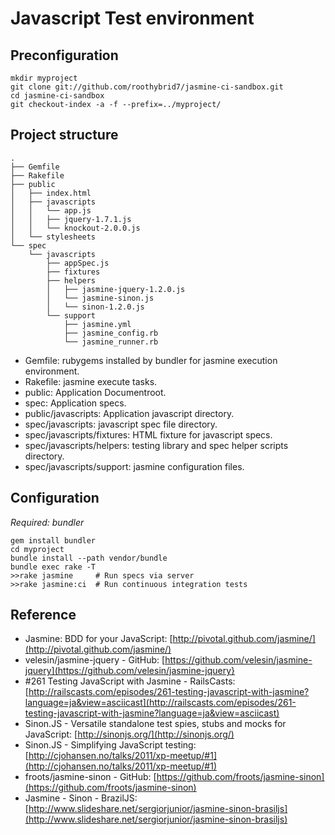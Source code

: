 # Javascript Test environment #

## Preconfiguration ##

    mkdir myproject
    git clone git://github.com/roothybrid7/jasmine-ci-sandbox.git
    cd jasmine-ci-sandbox
    git checkout-index -a -f --prefix=../myproject/

## Project structure ##

    .
    ├── Gemfile
    ├── Rakefile
    ├── public
    │   ├── index.html
    │   ├── javascripts
    │   │   └── app.js
    │   │   ├── jquery-1.7.1.js
    │   │   └── knockout-2.0.0.js
    │   └── stylesheets
    └── spec
        └── javascripts
            ├── appSpec.js
            ├── fixtures
            ├── helpers
            │   ├── jasmine-jquery-1.2.0.js
            │   └── jasmine-sinon.js
            │   └── sinon-1.2.0.js
            └── support
                ├── jasmine.yml
                ├── jasmine_config.rb
                └── jasmine_runner.rb

+ Gemfile: rubygems installed by bundler for jasmine execution environment.
+ Rakefile: jasmine execute tasks.
+ public: Application Documentroot.
+ spec: Application specs.
+ public/javascripts: Application javascript directory.
+ spec/javascripts: javascript spec file directory.
+ spec/javascripts/fixtures: HTML fixture for javascript specs.
+ spec/javascripts/helpers: testing library and spec helper scripts directory.
+ spec/javascripts/support: jasmine configuration files.


## Configuration ##

*Required: bundler*

    gem install bundler
    cd myproject
    bundle install --path vendor/bundle
    bundle exec rake -T
    >>rake jasmine     # Run specs via server
    >>rake jasmine:ci  # Run continuous integration tests

## Reference ##

+ Jasmine: BDD for your JavaScript:  [http://pivotal.github.com/jasmine/](http://pivotal.github.com/jasmine/)
+ velesin/jasmine-jquery - GitHub: [https://github.com/velesin/jasmine-jquery](https://github.com/velesin/jasmine-jquery}
+ #261 Testing JavaScript with Jasmine - RailsCasts: [http://railscasts.com/episodes/261-testing-javascript-with-jasmine?language=ja&view=asciicast](http://railscasts.com/episodes/261-testing-javascript-with-jasmine?language=ja&view=asciicast)
+ Sinon.JS - Versatile standalone test spies, stubs and mocks for JavaScript: [http://sinonjs.org/](http://sinonjs.org/)
+ Sinon.JS - Simplifying JavaScript testing: [http://cjohansen.no/talks/2011/xp-meetup/#1](http://cjohansen.no/talks/2011/xp-meetup/#1)
+ froots/jasmine-sinon - GitHub: [https://github.com/froots/jasmine-sinon](https://github.com/froots/jasmine-sinon)
+ Jasmine - Sinon - BrazilJS: [http://www.slideshare.net/sergiorjunior/jasmine-sinon-brasiljs](http://www.slideshare.net/sergiorjunior/jasmine-sinon-brasiljs)
